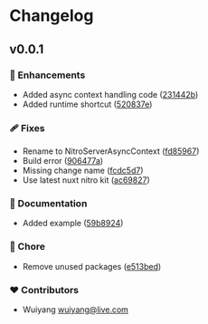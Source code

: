 # Changelog


## v0.0.1


### 🚀 Enhancements

- Added async context handling code ([231442b](https://github.com/wuiyang/nitro-server-async-context/commit/231442b))
- Added runtime shortcut ([520837e](https://github.com/wuiyang/nitro-server-async-context/commit/520837e))

### 🩹 Fixes

- Rename to NitroServerAsyncContext ([fd85967](https://github.com/wuiyang/nitro-server-async-context/commit/fd85967))
- Build error ([906477a](https://github.com/wuiyang/nitro-server-async-context/commit/906477a))
- Missing change name ([fcdc5d7](https://github.com/wuiyang/nitro-server-async-context/commit/fcdc5d7))
- Use latest nuxt nitro kit ([ac69827](https://github.com/wuiyang/nitro-server-async-context/commit/ac69827))

### 📖 Documentation

- Added example ([59b8924](https://github.com/wuiyang/nitro-server-async-context/commit/59b8924))

### 🏡 Chore

- Remove unused packages ([e513bed](https://github.com/wuiyang/nitro-server-async-context/commit/e513bed))

### ❤️ Contributors

- Wuiyang <wuiyang@live.com>

